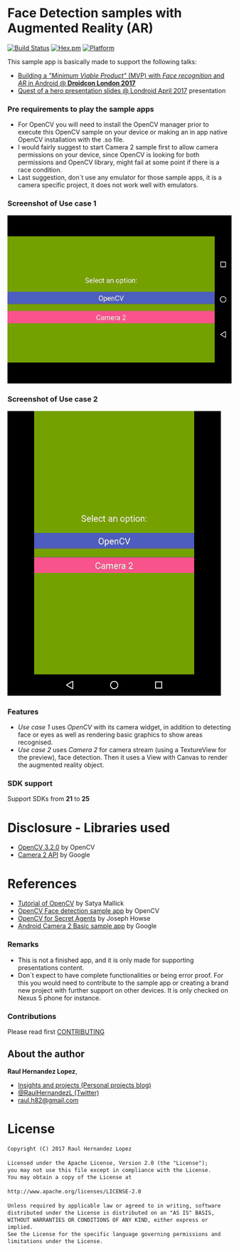 # Face Detection samples with Augmented Reality (AR)
[![Build Status](https://travis-ci.org/raulh82vlc/Image-Detection-Samples.svg?branch=master)](https://travis-ci.org/raulh82vlc/Image-Detection-Samples)
[![Hex.pm](https://img.shields.io/hexpm/l/plug.svg)](http://www.apache.org/licenses/LICENSE-2.0)
[![Platform](https://img.shields.io/badge/platform-android-green.svg)](http://developer.android.com/index.html)

This sample app is basically made to support the following talks:
- [Building a *"Minimum Viable Product"* (MVP) with *Face recognition* and *AR* in Android @ **Droidcon London 2017**](https://speakerdeck.com/raulh82vlc/building-a-minimum-viable-product-mvp-with-face-recognition-and-ar-in-android-at-droidcon-london-2017)
- [Quest of a hero presentation slides @ Londroid April 2017](https://speakerdeck.com/raulh82vlc/quest-of-a-hero-at-londroid-april-2017) presentation

### Pre requirements to play the sample apps
- For OpenCV you will need to install the OpenCV manager prior to execute this OpenCV sample on your device or making an in app native OpenCV installation with the .so file.
- I would fairly suggest to start Camera 2 sample first to allow camera permissions on your device, since OpenCV is looking for both permissions and OpenCV library, might fail at some point if there is a race condition.
- Last suggestion, don´t use any emulator for those sample apps, it is a camera specific project, it does not work well with emulators.

### Screenshot of Use case 1
![Screencast UX](./art/openCV.gif)

### Screenshot of Use case 2
![Screencast UX](./art/camera2.gif)

### Features
- _Use case 1_ uses *OpenCV* with its camera widget, in addition to detecting face or eyes as well as rendering basic graphics to show areas recognised.
- _Use case 2_ uses *Camera 2* for camera stream (using a TextureView for the preview), face detection. Then it uses a View with Canvas to render the augmented reality object.

### SDK support
Support SDKs from **21** to **25**

# Disclosure - Libraries used
- [OpenCV 3.2.0](http://docs.opencv.org/trunk/d5/df8/tutorial_dev_with_OCV_on_Android.html) by OpenCV
- [Camera 2 API](https://developer.android.com/reference/android/hardware/camera2/package-summary.html) by Google

# References
- [Tutorial of OpenCV](http://www.learnopencv.com/image-recognition-and-object-detection-part1/) by Satya Mallick
- [OpenCV Face detection sample app](https://github.com/opencv/opencv/tree/master/samples/android/face-detection) by OpenCV
- [OpenCV for Secret Agents](https://www.packtpub.com/application-development/opencv-secret-agents) by Joseph Howse
- [Android Camera 2 Basic sample app](https://github.com/googlesamples/android-Camera2Basic) by Google

### Remarks
- This is not a finished app, and it is only made for supporting presentations content.
- Don´t expect to have complete functionalities or being error proof. For this you would need to contribute to the sample app or creating a brand new project with further support on other devices. It is only checked on Nexus 5 phone for instance.

### Contributions
Please read first [CONTRIBUTING](./CONTRIBUTING.md)

## About the author
**Raul Hernandez Lopez**,
- [Insights and projects (Personal projects blog)](https://raulh82vlc.github.io/)
- [@RaulHernandezL (Twitter)](https://twitter.com/RaulHernandezL)
- [raul.h82@gmail.com](mailto:raul.h82@gmail.com)

# License
```
Copyright (C) 2017 Raul Hernandez Lopez

Licensed under the Apache License, Version 2.0 (the "License");
you may not use this file except in compliance with the License.
You may obtain a copy of the License at

http://www.apache.org/licenses/LICENSE-2.0

Unless required by applicable law or agreed to in writing, software
distributed under the License is distributed on an "AS IS" BASIS,
WITHOUT WARRANTIES OR CONDITIONS OF ANY KIND, either express or implied.
See the License for the specific language governing permissions and
limitations under the License.
```
